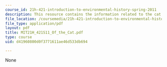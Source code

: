 ```yaml
---
course_id: 21h-421-introduction-to-environmental-history-spring-2011
description: This resource contains the information related to the cat.
file_location: /coursemedia/21h-421-introduction-to-environmental-history-spring-2011/d41960800d0f3771611ae46d533db694_MIT21H_421S11_Of_the_Cat.pdf
file_type: application/pdf
layout: pdf
title: MIT21H_421S11_Of_the_Cat.pdf
type: course
uid: d41960800d0f3771611ae46d533db694

---
```

None